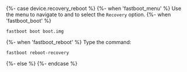 {%- case device.recovery_reboot %}
{%- when 'fastboot_menu' %}
Use the menu to navigate to and to select the `Recovery` option.
{%- when 'fastboot_boot' %}
```
fastboot boot boot.img
```
{%- when 'fastboot_reboot' %}
Type the command:
```
fastboot reboot-recovery
```
{%- else %}
{%- endcase %}
